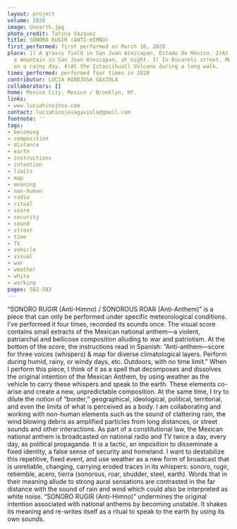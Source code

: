 ```yaml
---
layout: project
volume: 2020
image: Unearth.jpg
photo_credit: Tatina Vázquez
title: SONORO RUGIR (ANTI-HIMNO)
first_performed: first performed on March 16, 2020
place: 1) A grassy field in San Juan Atezcapan, Estado de México. 2)At the top of
  a mountain in San Juan Atezcapan, at night. 3) In Bucareli street, Mexico City,
  on a rainy day. 4)At the Iztaccíhuatl Volcano during a long walk.
times_performed: performed four times in 2020
contributor: LUCÍA HINOJOSA GAXIOLA
collaborators: []
home: Mexico City, Mexico / Brooklyn, NY.
links:
- www.luciahinojosa.com
contact: luciahinojosagaxiola@gmail.com
footnote: ''
tags:
- becoming
- composition
- distance
- earth
- instructions
- intention
- limits
- map
- meaning
- non-human
- radio
- ritual
- score
- security
- sound
- street
- time
- TV
- vehicle
- visual
- war
- weather
- white
- working
pages: 582-583
---
```

“SONORO RUGIR (Anti-Himno) / SONOROUS ROAR (Anti-Anthem)” is a piece that can only be performed under specific meteorological conditions. I’ve performed it four times, recorded its sounds once. The visual score contains small extracts of the Mexican national anthem—a violent, patriarchal and bellicose composition alluding to war and patriotism. At the bottom of the score, the instructions read in Spanish: “Anti-anthem—score for three voices (whispers) &amp; map for diverse climatological layers. Perform during humid, rainy, or windy days, etc. Outdoors, with no time limit.” When I perform this piece, I think of it as a spell that decomposes and dissolves the original intention of the Mexican Anthem, by using weather as the vehicle to carry these whispers and speak to the earth. These elements co-arise and create a new, unpredictable composition. At the same time, I try to dilute the notion of “border,” geographical, ideological, political, territorial, and even the limits of what is perceived as a body. I am collaborating and working with non-human elements such as the sound of clattering rain, the wind blowing debris as amplified particles from long distances, or street sounds and other interactions. As part of a constitutional law, the Mexican national anthem is broadcasted on national radio and TV twice a day, every day, as political propaganda. It is a tactic, an imposition to disseminate a fixed identity, a false sense of security and homeland. I want to destabilize this repetitive, fixed event, and use weather as a new form of broadcast that is unreliable, changing, carrying eroded traces in its whispers: <span class="ITALIC">sonoro, rugir, retiemble, acero, tierra</span> (sonorous, roar, shudder, steel, earth). Words that in their meaning allude to strong aural sensations are contrasted in the far distance with the sound of rain and wind which could also be interpreted as white noise. “SONORO RUGIR (Anti-Himno)” undermines the original intention associated with national anthems by becoming unstable. It shakes its meaning and re-writes itself as a ritual to speak to the earth by using its own sounds. 